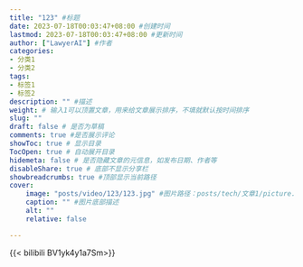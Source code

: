```yaml
---
title: "123" #标题
date: 2023-07-18T00:03:47+08:00 #创建时间
lastmod: 2023-07-18T00:03:47+08:00 #更新时间
author: ["LawyerAI"] #作者
categories: 
- 分类1
- 分类2
tags: 
- 标签1
- 标签2
description: "" #描述
weight: # 输入1可以顶置文章，用来给文章展示排序，不填就默认按时间排序
slug: ""
draft: false # 是否为草稿
comments: true #是否展示评论
showToc: true # 显示目录
TocOpen: true # 自动展开目录
hidemeta: false # 是否隐藏文章的元信息，如发布日期、作者等
disableShare: true # 底部不显示分享栏
showbreadcrumbs: true #顶部显示当前路径
cover:
    image: "posts/video/123/123.jpg" #图片路径：posts/tech/文章1/picture.png
    caption: "" #图片底部描述
    alt: ""
    relative: false

---
```


{{< bilibili BV1yk4y1a7Sm>}}  
